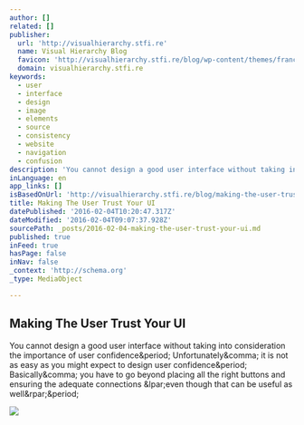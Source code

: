 ```yaml
---
author: []
related: []
publisher:
  url: 'http://visualhierarchy.stfi.re'
  name: Visual Hierarchy Blog
  favicon: 'http://visualhierarchy.stfi.re/blog/wp-content/themes/francoise-child/favicon.ico'
  domain: visualhierarchy.stfi.re
keywords:
  - user
  - interface
  - design
  - image
  - elements
  - source
  - consistency
  - website
  - navigation
  - confusion
description: 'You cannot design a good user interface without taking into consideration the importance of user confidence. Unfortunately, it is not as easy as you might expect to design user confidence. Basically, you have to go beyond placing all the right buttons and ensuring the adequate connections (even though that can be useful as well).'
inLanguage: en
app_links: []
isBasedOnUrl: 'http://visualhierarchy.stfi.re/blog/making-the-user-trust-your-ui?sf=djxgxj'
title: Making The User Trust Your UI
datePublished: '2016-02-04T10:20:47.317Z'
dateModified: '2016-02-04T09:07:37.928Z'
sourcePath: _posts/2016-02-04-making-the-user-trust-your-ui.md
published: true
inFeed: true
hasPage: false
inNav: false
_context: 'http://schema.org'
_type: MediaObject

---
```

<article style=""><h1>Making The User Trust Your UI</h1><p>You cannot design a good user interface without taking into consideration the importance of user confidence&amp;period; Unfortunately&amp;comma; it is not as easy as you might expect to design user confidence&amp;period; Basically&amp;comma; you have to go beyond placing all the right buttons and ensuring the adequate connections &amp;lpar;even though that can be useful as well&amp;rpar;&amp;period;</p><img src="http://visualhierarchy.co/blog/wp-content/uploads/2016/01/Book-Store-Website.jpg" /></article>